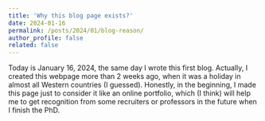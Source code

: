 ```yaml
---
title: 'Why this blog page exists?'
date: 2024-01-16
permalink: /posts/2024/01/blog-reason/
author_profile: false
related: false
---
```


Today is January 16, 2024, the same day I wrote this first blog. Actually, I created this webpage more than 2 weeks ago, when it was a holiday in almost all Western countries (I guessed). Honestly, in the beginning, I made this page just to consider it like an online portfolio, which (I think) will help me to get recognition from some recruiters or professors in the future when I finish the PhD.
